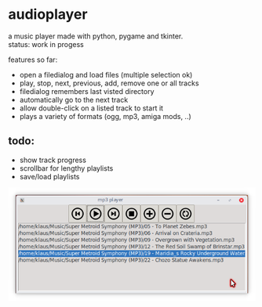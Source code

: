 # audioplayer
  
a music player made with python, pygame and tkinter.  
status: work in progess  
  
features so far:  
- open a filedialog and load files (multiple selection ok)  
- play, stop, next, previous, add, remove one or all tracks  
- filedialog remembers last visted directory  
- automatically go to the next track  
- allow double-click on a listed track to start it  
- plays a variety of formats (ogg, mp3, amiga mods, ..)  

## todo:  
- show track progress  
- scrollbar for lengthy playlists  
- save/load playlists
  

<img src="https://github.com/nsklaus/audioplayer/blob/master/screenshot.png?raw=true">


